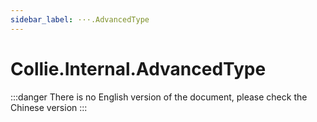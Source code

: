 ```yaml
---
sidebar_label: ···.AdvancedType
---
```


# Collie.Internal.AdvancedType

:::danger
There is no English version of the document, please check the Chinese version
:::
